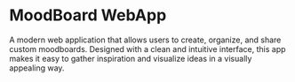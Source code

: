 # MoodBoard WebApp
A modern web application that allows users to create, organize, and share custom moodboards. Designed with a clean and intuitive interface, this app makes it easy to gather inspiration and visualize ideas in a visually appealing way.
